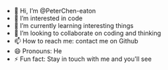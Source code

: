 - 👋 Hi, I’m @PeterChen-eaton
- 👀 I’m interested in code
- 🌱 I’m currently learning interesting things
- 💞️ I’m looking to collaborate on coding and thinking
- 📫 How to reach me: contact me on Github
- 😄 Pronouns: He
- ⚡ Fun fact: Stay in touch with me and you'll see

<!---
PeterChen-eaton/PeterChen-eaton is a ✨ special ✨ repository because its `README.md` (this file) appears on your GitHub profile.
You can click the Preview link to take a look at your changes.
--->
